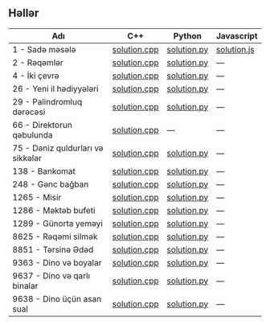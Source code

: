 ## Həllər
|Adı|C++|Python|Javascript|
|---|---|---|---|
|1 - Sadə məsələ  | [solution.cpp](https://github.com/YunisDEV/e-olymp/blob/master/0000-0999/1%20-%20Sad%C9%99%20m%C9%99s%C9%99l%C9%99/solution.cpp)  | [solution.py](https://github.com/YunisDEV/e-olymp/blob/master/0000-0999/1%20-%20Sad%C9%99%20m%C9%99s%C9%99l%C9%99/solution.py)   | [solution.js](https://github.com/YunisDEV/e-olymp/blob/master/0000-0999/1%20-%20Sad%C9%99%20m%C9%99s%C9%99l%C9%99/solution.js)   |
| 2 - Rəqəmlər  | [solution.cpp](https://github.com/YunisDEV/e-olymp/blob/master/0000-0999/2%20-%20R%C9%99q%C9%99ml%C9%99r/solution.cpp)  |  [solution.py](https://github.com/YunisDEV/e-olymp/blob/master/0000-0999/2%20-%20R%C9%99q%C9%99ml%C9%99r/solution.py)  | &mdash; |
|  4 - İki çevrə | [solution.cpp](https://github.com/YunisDEV/e-olymp/blob/master/0000-0999/4%20-%20%C4%B0ki%20%C3%A7evr%C9%99/solution.cpp)   | [solution.py](https://github.com/YunisDEV/e-olymp/blob/master/0000-0999/4%20-%20%C4%B0ki%20%C3%A7evr%C9%99/solution.py)   |&mdash; |
|26 - Yeni il hədiyyələri|[solution.cpp](https://github.com/YunisDEV/e-olymp/blob/master/0000-0999/26%20-%20Yeni%20il%20h%C9%99diyy%C9%99l%C9%99ri/solution.cpp) | [solution.py](https://github.com/YunisDEV/e-olymp/blob/master/0000-0999/26%20-%20Yeni%20il%20h%C9%99diyy%C9%99l%C9%99ri/solution.py) |&mdash;|
|29 - Palindromluq dərəcəsi| [solution.cpp](https://github.com/YunisDEV/e-olymp/blob/master/0000-0999/29%20-%20Palindromluq%20d%C9%99r%C9%99c%C9%99si/solution.cpp) |[solution.py](https://github.com/YunisDEV/e-olymp/blob/master/0000-0999/29%20-%20Palindromluq%20d%C9%99r%C9%99c%C9%99si/solution.py)|&mdash;|
|66 - Direktorun qəbulunda|[solution.cpp](https://github.com/YunisDEV/e-olymp/blob/master/0000-0999/66%20-%20Direktorun%20q%C9%99bulunda/solution.cpp)|&mdash;|&mdash;|
|75 - Dəniz quldurları və sikkələr|[solution.cpp](https://github.com/YunisDEV/e-olymp/blob/master/0000-0999/75%20-%20D%C9%99niz%20quldurlar%C4%B1%20v%C9%99%20sikk%C9%99l%C9%99r/solution.cpp)|[solution.py](https://github.com/YunisDEV/e-olymp/blob/master/0000-0999/75%20-%20D%C9%99niz%20quldurlar%C4%B1%20v%C9%99%20sikk%C9%99l%C9%99r/solution.py)|&mdash;|
|138 - Bankomat|[solution.cpp](https://github.com/YunisDEV/e-olymp/blob/master/0000-0999/138%20-%20Bankomat/solution.cpp)|[solution.py](https://github.com/YunisDEV/e-olymp/blob/master/0000-0999/138%20-%20Bankomat/solution.py)|&mdash;|
|248 - Gənc bağban|[solution.cpp](https://github.com/YunisDEV/e-olymp/blob/master/0000-0999/248%20-%20G%C9%99nc%20ba%C4%9Fban/solution.cpp)|[solution.py](https://github.com/YunisDEV/e-olymp/blob/master/0000-0999/248%20-%20G%C9%99nc%20ba%C4%9Fban/solution.py)|&mdash;|
|1265 - Misir|[solution.cpp](https://github.com/YunisDEV/e-olymp/blob/master/1000-1999/1265%20-%20Misir/solution.cpp)|[solution.py](https://github.com/YunisDEV/e-olymp/blob/master/1000-1999/1265%20-%20Misir/solution.py)|&mdash;|
|1286 - Məktəb bufeti|[solution.cpp](https://github.com/YunisDEV/e-olymp/blob/master/1000-1999/1286%20-%20M%C9%99kt%C9%99b%20bufeti/solution.cpp)|[solution.py](https://github.com/YunisDEV/e-olymp/blob/master/1000-1999/1286%20-%20M%C9%99kt%C9%99b%20bufeti/solution.py)|&mdash;|
|1289 - Günorta yeməyi|[solution.cpp](https://github.com/YunisDEV/e-olymp/blob/master/1000-1999/1289%20-%20G%C3%BCnorta%20yem%C9%99yi/solution.cpp)|[solution.py](https://github.com/YunisDEV/e-olymp/blob/master/1000-1999/1289%20-%20G%C3%BCnorta%20yem%C9%99yi/solution.py)|&mdash;|
|8625 - Rəqəmi silmək|[solution.cpp](https://github.com/YunisDEV/e-olymp/blob/master/8000-8999/8625%20-%20R%C9%99q%C9%99mi%20silm%C9%99k/solution.cpp)|[solution.py](https://github.com/YunisDEV/e-olymp/blob/master/8000-8999/8625%20-%20R%C9%99q%C9%99mi%20silm%C9%99k/solution.py)|&mdash;|
|8851 - Tərsinə Ədəd|[solution.cpp](https://github.com/YunisDEV/e-olymp/blob/master/8000-8999/8851%20-%20T%C9%99rsin%C9%99%20%C6%8Fd%C9%99d/solution.cpp)|[solution.py](https://github.com/YunisDEV/e-olymp/blob/master/8000-8999/8851%20-%20T%C9%99rsin%C9%99%20%C6%8Fd%C9%99d/solution.py)|&mdash;|
|9363 - Dino və boyalar|[solution.cpp](https://github.com/YunisDEV/e-olymp/blob/master/9000-9999/9363%20-%20Dino%20v%C9%99%20boyalar/solution.cpp)|[solution.py](https://github.com/YunisDEV/e-olymp/blob/master/9000-9999/9363%20-%20Dino%20v%C9%99%20boyalar/solution.py)|&mdash;|
|9637 - Dino və qarlı binalar|[solution.cpp](https://github.com/YunisDEV/e-olymp/blob/master/9000-9999/9637%20-%20Dino%20v%C9%99%20qarl%C4%B1%20binalar/solution.cpp)|[solution.py](https://github.com/YunisDEV/e-olymp/blob/master/9000-9999/9637%20-%20Dino%20v%C9%99%20qarl%C4%B1%20binalar/solution.py)|&mdash;|
|9638 - Dino üçün asan sual|[solution.cpp](https://github.com/YunisDEV/e-olymp/blob/master/9000-9999/9638%20-%20Dino%20%C3%BC%C3%A7%C3%BCn%20asan%20sual/solution.cpp)|[solution.py](https://github.com/YunisDEV/e-olymp/blob/master/9000-9999/9638%20-%20Dino%20%C3%BC%C3%A7%C3%BCn%20asan%20sual/solution.py)|&mdash;|